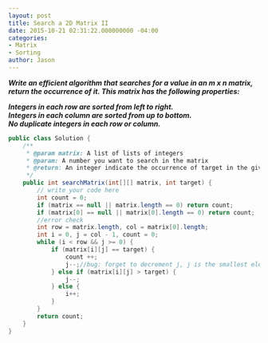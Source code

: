 ```yaml
---
layout: post
title: Search a 2D Matrix II
date: 2015-10-21 02:31:22.000000000 -04:00
categories:
- Matrix
- Sorting
author: Jason
---
```

<p><strong><em>Write an efficient algorithm that searches for a value in an m x n matrix, return the occurrence of it. This matrix has the following properties:<br />

Integers in each row are sorted from left to right.<br />
Integers in each column are sorted from up to bottom.<br />
No duplicate integers in each row or column.</em></strong></p>
``` java
public class Solution {
    /**
     * @param matrix: A list of lists of integers
     * @param: A number you want to search in the matrix
     * @return: An integer indicate the occurrence of target in the given matrix
     */
    public int searchMatrix(int[][] matrix, int target) {
        // write your code here
        int count = 0;
        if (matrix == null || matrix.length == 0) return count;
        if (matrix[0] == null || matrix[0].length == 0) return count;
        //error check
        int row = matrix.length, col = matrix[0].length;
        int i = 0, j = col - 1, count = 0;
        while (i < row && j >= 0) {
            if (matrix[i][j] == target) {
                count ++;
                j--;//bug: forget to decrement j, j is the smallest element in this column, the rest elements woule be larger
            } else if (matrix[i][j] > target) {
                j--;
            } else {
                i++;
            }
        }
        return count;
    }
}
```
